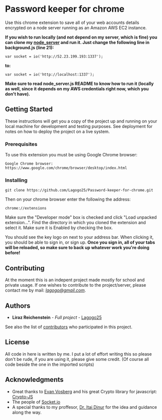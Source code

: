 # Password keeper for chrome

Use this chrome extension to save all of your web accounts details encrypted on a node server running as an Amazon AWS EC2 instance.

**If you wish to run locally (and not depend on my server, which is fine) you can clone my [node_server](https://github.com/Lagogo25/node_server.git) and run it. Just change the following line in background.js (line 21):**
```
var socket = io('http://52.23.199.193:1337');
```
**to:**
```
var socket = io('http://localhost:1337');
```
**Make sure to read node_server.js README to know how to run it (locally as well, since it depends on my AWS credentials right now, which you don't have).**

## Getting Started

These instructions will get you a copy of the project up and running on your local machine for development and testing purposes. See deployment for notes on how to deploy the project on a live system.

### Prerequisites

To use this extension you must be using Google Chrome browser:

```
Google Chrome browser: https://www.google.com/chrome/browser/desktop/index.html
```

### Installing

```
git clone https://github.com/Lagogo25/Password-keeper-for-chrome.git
```

Then on your chrome browser enter the following the address:

```
chrome://extensions
```

Make sure the "Developer mode" box is checked and click "Load unpacked extension...". Find the directory in which you cloned the extension and select it.
Make sure it is Enabled by checking the box.

You should see the key logo on next to your address bar. When clicking it, you should be able to sign in, or sign up.
**Once you sign in, all of your tabs will be reloaded, so make sure to back up whatever work you're doing before!**

## Contributing

At the moment this is an indepent project made mostly for school and private usage.
If one wishes to contribute to the project/server, please contact me by mail: *lagogo@gmail.com*.

## Authors

* **Liraz Reichenstein** - *Full project* - [Lagogo25](https://github.com/Lagogo25)

See also the list of [contributors](https://github.com/Lagogo25/Password-keeper-for-chrome/contributors) who participated in this project.

## License

All code in here is written by me. I put a lot of effort writing this so please don't be rude, if you are using it, please give some credit. (Of course all code beside the one in the imported scripts)

## Acknowledgments

* Great thanks to [Evan Vosberg](https://github.com/brix) and his great Crypto library for javascript: [Crypto-JS](https://github.com/brix/crypto-js) 
* The people of [Socket.io](https://github.com/socketio/socket.io)
* A special thanks to my proffesor, [Dr. Itai Dinur](http://oldweb.cs.bgu.ac.il/faculty/person/dinuri.html) for the idea and guidance along the way.

